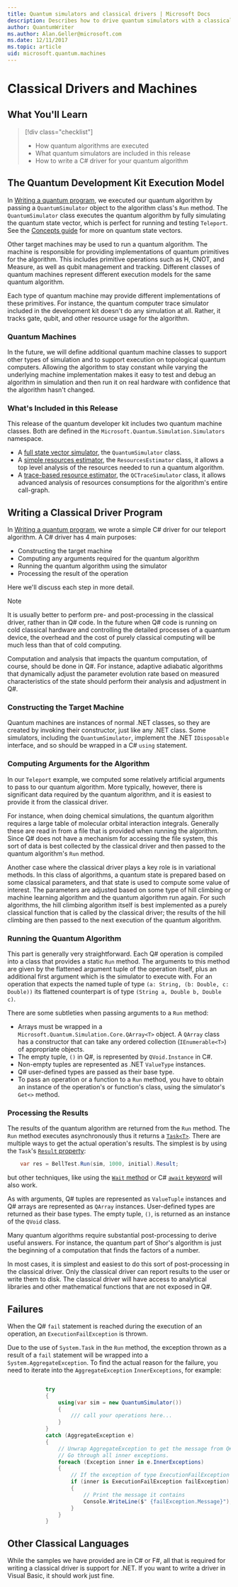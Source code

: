 ```yaml
---
title: Quantum simulators and classical drivers | Microsoft Docs 
description: Describes how to drive quantum simulators with a classical computing .NET language, typically either C# or Q#.
author: QuantumWriter
ms.author: Alan.Geller@microsoft.com 
ms.date: 12/11/2017
ms.topic: article
uid: microsoft.quantum.machines
---
```


# Classical Drivers and Machines

## What You'll Learn

> [!div class="checklist"]
> * How quantum algorithms are executed
> * What quantum simulators are included in this release
> * How to write a C# driver for your quantum algorithm

## The Quantum Development Kit Execution Model

In [Writing a quantum program](xref:microsoft.quantum.write-program),
we executed our quantum algorithm by passing a `QuantumSimulator` object
to the algorithm class's `Run` method.
The `QuantumSimulator` class executes the quantum algorithm by
fully simulating the quantum state vector, which is perfect for running and
testing `Teleport`.
See the [Concepts guide](xref:microsoft.quantum.concepts.intro) for more on quantum state vectors.

Other target machines may be used to run a quantum algorithm.
The machine is responsible for providing implementations of
quantum primitives for the algorithm.
This includes primitive operations such as H, CNOT, and Measure,
as well as qubit management and tracking.
Different classes of quantum machines represent different
execution models for the same quantum algorithm.

Each type of quantum machine may provide different implementations of
these primitives.
For instance, the quantum computer trace simulator included in the
development kit doesn't do any simulation at all.
Rather, it tracks gate, qubit, and other resource usage for the
algorithm.

### Quantum Machines

In the future, we will define additional quantum machine classes
to support other types of simulation and to support execution on
topological quantum computers.
Allowing the algorithm to stay constant while varying the underlying
machine implementation makes it easy to test and debug an algorithm
in simulation and then run it on real hardware with confidence
that the algorithm hasn't changed.

### What's Included in this Release

This release of the quantum developer kit includes two quantum machine classes.
Both are defined in the `Microsoft.Quantum.Simulation.Simulators` namespace.

* A [full state vector simulator](xref:microsoft.quantum.machines.full-state-simulator), the `QuantumSimulator` class.
* A [simple resources estimator](xref:microsoft.quantum.machines.resources-estimator), the `ResourcesEstimator` class, it allows
  a top level analysis of the resources needed to run a quantum algorithm.
* A [trace-based resource estimator](xref:microsoft.quantum.machines.qc-trace-simulator.intro), the `QCTraceSimulator` class,
  it allows advanced analysis of resources consumptions for the algorithm's entire call-graph.

## Writing a Classical Driver Program

In [Writing a quantum program](xref:microsoft.quantum.write-program), we wrote a simple C# driver for
our teleport algorithm. A C# driver has 4 main purposes:

* Constructing the target machine
* Computing any arguments required for the quantum algorithm
* Running the quantum algorithm using the simulator
* Processing the result of the operation

Here we'll discuss each step in more detail.

> [!NOTE]
> It is usually better to perform pre- and post-processing in the classical
> driver, rather than in Q# code.
> In the future when Q# code is running on cold classical hardware
> and controlling the detailed processes of a quantum device,
> the overhead and the cost of purely classical computing will be much less
> than that of cold computing.
>
> Computation and analysis that impacts the quantum computation, of course,
> should be done in Q#.
> For instance, adaptive adiabatic algorithms that dynamically adjust the
> parameter evolution rate based on measured characteristics of the state
> should perform their analysis and adjustment in Q#.

### Constructing the Target Machine

Quantum machines are instances of normal .NET classes, so they are created by
invoking their constructor, just like any .NET class.
Some simulators, including the `QuantumSimulator`, implement the .NET
`IDisposable` interface, and so should be wrapped in a C# `using` statement.


### Computing Arguments for the Algorithm

In our `Teleport` example, we computed some relatively artificial arguments
to pass to our quantum algorithm.
More typically, however, there is significant data required by the quantum
algorithm, and it is easiest to provide it from the classical driver.

For instance, when doing chemical simulations, the quantum algorithm requires
a large table of molecular orbital interaction integrals.
Generally these are read in from a file that is provided when running the
algorithm.
Since Q# does not have a mechanism for accessing the file system, this sort
of data is best collected by the classical driver and then passed to the
quantum algorithm's `Run` method.

Another case where the classical driver plays a key role is in variational
methods.
In this class of algorithms, a quantum state is prepared based on some
classical parameters, and that state is used to compute some value of interest.
The parameters are adjusted based on some type of hill climbing or
machine learning algorithm and the quantum algorithm run again.
For such algorithms, the hill climbing algorithm itself is best implemented
as a purely classical function that is called by the classical driver;
the results of the hill climbing are then passed to the next execution of the
quantum algorithm.

### Running the Quantum Algorithm

This part is generally very straightforward.
Each Q# operation is compiled into a class that provides a static `Run` method.
The arguments to this method are given by the flattened argument tuple of the operation itself,
plus an additional first argument which is the simulator to execute with. For an operation that expects
the named tuple of type `(a: String, (b: Double, c: Double))` its flattened counterpart is of type `(String a, Double b, Double c)`. 


There are some subtleties when passing arguments to a `Run` method:

* Arrays must be wrapped in a `Microsoft.Quantum.Simulation.Core.QArray<T>`
    object.
    A `QArray` class has a constructor that can take any ordered collection
    (`IEnumerable<T>`) of appropriate objects.
* The empty tuple, `()` in Q#, is represented by `QVoid.Instance` in C#.
* Non-empty tuples are represented as .NET `ValueType` instances.
* Q# user-defined types are passed as their base type.
* To pass an operation or a function to a `Run` method, you have to obtain an
    instance of the operation's or function's class, using the simulator's `Get<>` method.

### Processing the Results

The results of the quantum algorithm are returned from the `Run` method.
The `Run` method executes asynchronously thus it returns a 
[`Task<T>`](https://docs.microsoft.com/dotnet/api/system.threading.tasks.task-1). 
There are multiple ways to get the actual operation's results. The simplest is
by using the `Task`'s [`Result` property](https://docs.microsoft.com/dotnet/api/system.threading.tasks.task-1.result):

```csharp
    var res = BellTest.Run(sim, 1000, initial).Result;
```
but other techniques, like using the [`Wait` method](https://docs.microsoft.com/dotnet/api/system.threading.tasks.task.wait)
or C# [`await` keyword](https://docs.microsoft.com/dotnet/csharp/language-reference/keywords/await)
will also work.

As with arguments, Q# tuples are represented as `ValueTuple` instances and
Q# arrays are represented as `QArray` instances.
User-defined types are returned as their base types.
The empty tuple, `()`, is returned as an instance of the `QVoid` class.

Many quantum algorithms require substantial post-processing to derive
useful answers.
For instance, the quantum part of Shor's algorithm is just the beginning
of a computation that finds the factors of a number.

In most cases, it is simplest and easiest to do this sort of post-processing
in the classical driver.
Only the classical driver can report results to the user or write them to disk.
The classical driver will have access to analytical libraries and other
mathematical functions that are not exposed in Q#.


## Failures

When the Q# `fail` statement is reached during the execution of an operation,
an `ExecutionFailException` is thrown.

Due to the use of `System.Task` in the `Run` method, the exception thrown as a result of a `fail` 
statement will be wrapped into a `System.AggregateException`.
To find the actual reason for the failure, you need to iterate into the `AggregateException` 
`InnerExceptions`, for example:

```csharp

            try
            {
                using(var sim = new QuantumSimulator())
                {
                    /// call your operations here...
                }
            }
            catch (AggregateException e)
            {
                // Unwrap AggregateException to get the message from Q# fail statement.
                // Go through all inner exceptions.
                foreach (Exception inner in e.InnerExceptions)
                {
                    // If the exception of type ExecutionFailException
                    if (inner is ExecutionFailException failException)
                    {
                        // Print the message it contains
                        Console.WriteLine($" {failException.Message}");
                    }
                }
            }
```

## Other Classical Languages

While the samples we have provided are in C# or F#, all that is required
for writing a classical driver is support for .NET.
If you want to write a driver in Visual Basic, it should work just fine.

